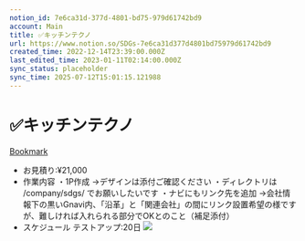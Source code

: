 ```yaml
---
notion_id: 7e6ca31d-377d-4801-bd75-979d61742bd9
account: Main
title: ✅キッチンテクノ
url: https://www.notion.so/SDGs-7e6ca31d377d4801bd75979d61742bd9
created_time: 2022-12-14T23:39:00.000Z
last_edited_time: 2023-01-11T02:14:00.000Z
sync_status: placeholder
sync_time: 2025-07-12T15:01:15.121988
---
```

# ✅キッチンテクノ

[Bookmark](https://docs.google.com/spreadsheets/d/1CNwY3iS2veMWkILujJULWUD3-5n1rtHsuJbKzETHSww/edit#gid=0)
- お見積り:¥21,000
- 作業内容
・1P作成
→デザインは添付ご確認ください
・ディレクトリは /company/sdgs/ でお願いしたいです
・ナビにもリンク先を追加
→会社情報下の黒いGnavi内、「沿革」と「関連会社」の間にリンク設置希望の様ですが、難しければ入れられる部分でOKとのこと（補足添付）
- スケジュール
テストアップ:20日
![](https://prod-files-secure.s3.us-west-2.amazonaws.com/736adce6-a3a4-4a64-9f74-d9aa055c96d2/8adb92dd-21ca-40d3-9c02-3795db80c5bd/%E3%82%B9%E3%82%AF%E3%83%AA%E3%83%BC%E3%83%B3%E3%82%B7%E3%83%A7%E3%83%83%E3%83%88_2022-12-09_12.55.00.png?X-Amz-Algorithm=AWS4-HMAC-SHA256&X-Amz-Content-Sha256=UNSIGNED-PAYLOAD&X-Amz-Credential=ASIAZI2LB4667GBCKJVW%2F20250719%2Fus-west-2%2Fs3%2Faws4_request&X-Amz-Date=20250719T043852Z&X-Amz-Expires=3600&X-Amz-Security-Token=IQoJb3JpZ2luX2VjEIT%2F%2F%2F%2F%2F%2F%2F%2F%2F%2FwEaCXVzLXdlc3QtMiJHMEUCIFEskKnPyNSOmLGd%2Bgv%2BuZ1WnmhpXxEs%2BLRTBt8XqDY2AiEApn%2BZZa6So5Wdexlsm5J5RyTo6crPJfJQlNEETc%2FzDGUqiAQInf%2F%2F%2F%2F%2F%2F%2F%2F%2F%2FARAAGgw2Mzc0MjMxODM4MDUiDMmJ%2B7iK%2Fi3JIv%2FcTSrcA13vN3QCatT1V1vlxcdYSP9Cgrnnky114nm7KuN31fQs3mqQH3XnX%2BiFXERkHWnTpfsSgSJAS3mlWBDgTl6ZeG2rh0W7hBXjNMCe%2BNkq51uIBLX3sD6HpDppqtyOjsmOMkjLkiXSevRSDFNP2RtDNnnsZXK3xCpNFbiMHERIYOEDdzuaxA4EYkDDzjdQ8Jr2qWbpMlLANGmMVoWOtYdpsnh799PgD61%2F3ZCkFrIgCn8B2jUL8s%2FLQI80BKrWh2S0lpMD15FuSyGSJ1WgU7FFxJOGDjJjQ3fAuHxyhfKwKdqKV0iFRM6J%2Bc6A7dZYcCSycxX0Pj50AuvWLH%2F2mgN4wmpQ3xYuQ6VfoDP6Bkal%2BDXrRdWhTqeEkATqMUKZo2VsOPLCAlm%2BjmxZDyS7YgO0HYjoAxvmN%2Bh4lnWIkJUHEHbw1Knf8TocXTV23%2Fu25hbj%2FcQeyQ2f%2BFcX0xBLp4GwOh0OuIuGfEBy%2Bu0sXWzEYgxvGV0K%2Fux1EzPPfvyqvGcMnUicb9siBqE36QwQGgcb9IvvBSAZWlrRloc4jTzdnBfQfOGJ%2BorOFqB%2BegmhQWiincNlLcc7%2B0b1FpWM%2FTq3R0CaoNZbNpHbxkN%2Fie2QVL4HPNBsyr8qmSJ8M4QOMP2q7MMGOqUBLFaLvir9UWl5w78MlY8vwe1SeZJfPKzyfk9PX%2FkUu9P9PH4GEAZP32KgmIs4jQhcIaMRkiun2nWT9Iv0apI8lsaILn%2FenQK9tb2r7iXgCb2ASLIOLKNbwoOVmLRkYcbvzxfXNc99VfOmhLNUFQ%2FCkC7mGaAJC82yXl7qFpOtTldsk6EhAq4Vk8bEeHiKb7h%2BtbkgWOlxwZvZen8ip96eM6Ta2z%2By&X-Amz-Signature=7a2e61d7dec4b66ea3ad9eb5fe6931bed3f60d20ed595063034d28e09be0afbe&X-Amz-SignedHeaders=host&x-amz-checksum-mode=ENABLED&x-id=GetObject)